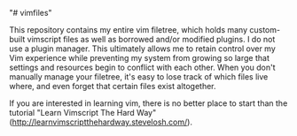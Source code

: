 "# vimfiles"

This repository contains my entire vim filetree, which holds many custom-built vimscript files as well as borrowed and/or modified plugins. I do not use a plugin manager. This ultimately allows me to retain control over my Vim experience while preventing my system from growing so large that settings and resources begin to conflict with each other. When you don't manually manage your filetree, it's easy to lose track of which files live where, and even forget that certain files exist altogether.

If you are interested in learning vim, there is no better place to start than the tutorial "Learn Vimscript The Hard Way" (http://learnvimscriptthehardway.stevelosh.com/).
